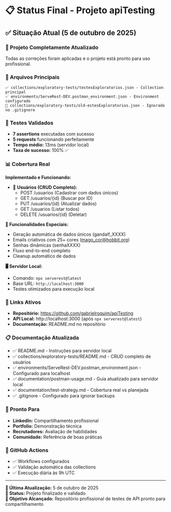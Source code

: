 # 📋 Status Final - Projeto apiTesting

## ✅ Situação Atual (5 de outubro de 2025)

### 🎯 Projeto Completamente Atualizado
Todas as correções foram aplicadas e o projeto está pronto para uso profissional.

### 📁 Arquivos Principais
```
✅ collections/exploratory-tests/testesExploratorios.json - Collection principal
✅ environments/ServeRest-DEV.postman_environment.json - Environment configurado
🚫 collections/exploratory-tests/old-estesExploratorios.json - Ignorado no .gitignore
```

### 🧪 Testes Validados
- **7 assertions** executadas com sucesso
- **5 requests** funcionando perfeitamente
- **Tempo médio:** 13ms (servidor local)
- **Taxa de sucesso:** 100% ✅

### 📊 Cobertura Real
**Implementado e Funcionando:**
- 👤 **Usuários (CRUD Completo):** 
  - POST /usuarios (Cadastrar com dados únicos)
  - GET /usuarios/{id} (Buscar por ID)
  - PUT /usuarios/{id} (Atualizar dados)
  - GET /usuarios (Listar todos)
  - DELETE /usuarios/{id} (Deletar)

**🎲 Funcionalidades Especiais:**
- Geração automática de dados únicos (gandalf_XXXX)
- Emails criativos com 25+ cores (mago_cor@hobbit.org)
- Senhas dinâmicas (senhaXXXX)
- Fluxo end-to-end completo
- Cleanup automático de dados

**🖥️ Servidor Local:**
- Comando: `npx serverest@latest`
- Base URL: `http://localhost:3000`
- Testes otimizados para execução local

### 🔗 Links Ativos
- **Repositório:** https://github.com/gabrielroquim/apiTesting
- **API Local:** http://localhost:3000 (após `npx serverest@latest`)
- **Documentação:** README.md no repositório

### 📋 Documentação Atualizada
- ✅ README.md - Instruções para servidor local
- ✅ collections/exploratory-tests/README.md - CRUD completo de usuários
- ✅ environments/ServeRest-DEV.postman_environment.json - Configurado para localhost
- ✅ documentation/postman-usage.md - Guia atualizado para servidor local
- ✅ documentation/test-strategy.md - Cobertura real vs planejada
- ✅ .gitignore - Configurado para ignorar backups

### 🚀 Pronto Para
- **LinkedIn:** Compartilhamento profissional
- **Portfolio:** Demonstração técnica
- **Recrutadores:** Avaliação de habilidades
- **Comunidade:** Referência de boas práticas

### 🔧 GitHub Actions
- ✅ Workflows configurados
- ✅ Validação automática das collections
- ✅ Execução diária às 9h UTC

---

**📅 Última Atualização:** 5 de outubro de 2025  
**🏁 Status:** Projeto finalizado e validado  
**🎯 Objetivo Alcançado:** Repositório profissional de testes de API pronto para compartilhamento

